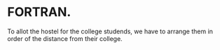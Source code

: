 # FORTRAN.

To allot the hostel for the college studends, we have to arrange them in order of the distance from their college.
